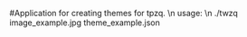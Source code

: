 #Application for creating themes for tpzq. \n
usage: \n
./twzq image\_example.jpg theme\_example.json
